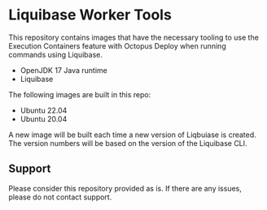 # Liquibase Worker Tools

This repository contains images that have the necessary tooling to use the Execution Containers feature with Octopus Deploy when running commands using Liquibase.

- OpenJDK 17 Java runtime
- Liquibase

The following images are built in this repo:
- Ubuntu 22.04
- Ubuntu 20.04

A new image will be built each time a new version of Liqbuiase is created.  The version numbers will be based on the version of the Liquibase CLI.

## Support
Please consider this repository provided as is.  If there are any issues, please do not contact support.
